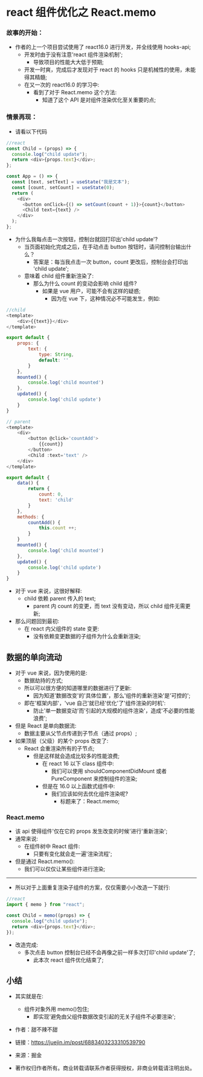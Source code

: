 # react 组件优化之 React.memo

### 故事的开始：

- 作者的上一个项目尝试使用了 react16.0 进行开发，并全线使用 hooks-api;
  - 开发时由于没有注意'react 组件渲染机制';
    - 导致项目的性能大大低于预期;
  - 开发一时爽，完成后才发现对于 react 的 hooks 只是机械性的使用，未能得其精髓;
  - 在又一次的 react16.0 的学习中:
    - 看到了对于 React.memo 这个方法:
      - 知道了这个 API 是对组件渲染优化至关重要的点;

### 情景再现：

- 请看以下代码

```js
//react
const Child = (props) => {
  console.log("child update");
  return <div>{props.text}</div>;
};

const App = () => {
  const [text, setText] = useState("我是文本");
  const [count, setCount] = useState(0);
  return (
    <div>
      <button onClick={() => setCount(count + 1)}>{count}</button>
      <Child text={text} />
    </div>
  );
};
```

- 为什么我每点击一次按钮，控制台就回打印出'child update'?
  - 当页面初始化完成之后，在手动点击 button 按钮时，请问控制台输出什么？
    - 答案是：每当我点击一次 button，count 更改后，控制台会打印出 'child update';
  - 意味着 child 组件重新渲染了:
    - 那么为什么 count 的变动会影响 child 组件?
      - 如果是 vue 用户，可能不会有这样的疑惑;
        - 因为在 vue 下，这种情况必不可能发生，例如:

```js
//child
<template>
    <div>{{text}}</div>
</template>

export default {
    props: {
        text: {
            type: String,
            default: ''
        }
    },
    mounted() {
        console.log('child mounted')
    },
    updated() {
        console.log('child update')
    }
}

// parent
<template>
    <div>
        <button @click='countAdd'>
            {{count}}
        </button>
        <Child :text='text' />
    </div>
</template>

export default {
    data() {
        return {
            count: 0,
            text: 'child'
        }
    },
    methods: {
        countAdd() {
            this.count ++;
        }
    }
    mounted() {
        console.log('child mounted')
    },
    updated() {
        console.log('child update')
    }
}
```

- 对于 vue 来说，这很好解释:
  - child 依赖 parent 传入的 text;
    - parent 内 count 的变更，而 text 没有变动，所以 child 组件无需更新;
- 那么问题回到最初:
  - 在 react 内父组件的 state 变更:
    - 没有依赖变更数据的子组件为什么会重新渲染;

## 数据的单向流动

- 对于 vue 来说，因为使用的是:
  - 数据劫持的方式;
  - 所以可以很方便的知道哪里的数据进行了更新:
    - 因为知道'数据改变'的'具体位置'，那么'组件的重新渲染'是'可控的';
  - 即在'框架内部'，'vue 自己'就已经'优化'了'组件渲染的时机':
    - 防止'单一数据变动'而'引起的大规模的组件渲染'，造成'不必要的性能浪费';
- 但是 React 是单向数据流:
  - 数据主要从父节点传递到子节点（通过 props）;
- 如果顶层（父级）的某个 props 改变了:
  - React 会重渲染所有的子节点;
    - 但是这样就会造成比较多的性能浪费;
      - 在 react 16 以下 class 组件中:
        - 我们可以使用 shouldComponentDidMount 或者 PureComponent 来控制组件的渲染;
      - 但是在 16.0 以上函数式组件中:
        - 我们应该如何去优化组件渲染呢?
          - 标题来了：React.memo;

### React.memo

- 该 api 使得组件'仅在它的 props 发生改变的时候'进行'重新渲染';
- 通常来说:
  - 在组件树中 React 组件:
    - 只要有变化就会走一遍'渲染流程';
- 但是通过 React.memo():
  - 我们可以仅仅让某些组件进行渲染;

---

- 所以对于上面重复渲染子组件的方案，仅仅需要小小改造一下就行:

```js
//react
import { memo } from "react";

const Child = memo((props) => {
  console.log("child update");
  return <div>{props.text}</div>;
});
```

- 改造完成:
  - 多次点击 button 控制台已经不会再像之前一样多次打印'child update'了;
    - 此本次 react 组件优化结束了;

## 小结

- 其实就是在:

  - 组件对象外用 memo()包住;
    - 即实现'避免由父组件数据改变引起的无关子组件不必要渲染';

- 作者：甜不辣不甜
- 链接：https://juejin.im/post/6883403233310539790
- 来源：掘金
- 著作权归作者所有。商业转载请联系作者获得授权，非商业转载请注明出处。
